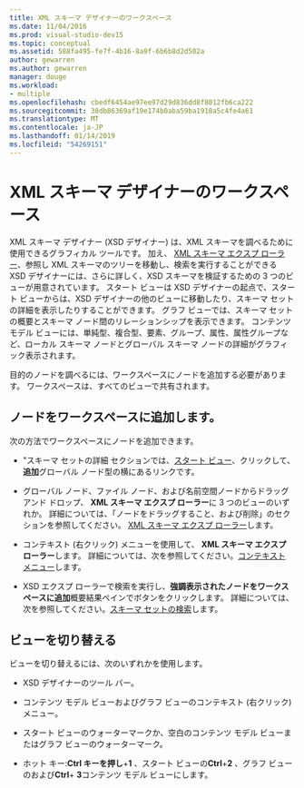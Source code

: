 ```yaml
---
title: XML スキーマ デザイナーのワークスペース
ms.date: 11/04/2016
ms.prod: visual-studio-dev15
ms.topic: conceptual
ms.assetid: 588fa495-fe7f-4b16-8a9f-6b6b8d2d502a
author: gewarren
ms.author: gewarren
manager: douge
ms.workload:
- multiple
ms.openlocfilehash: cbedf6454ae97ee97d29d836dd8f8012fb6ca222
ms.sourcegitcommit: 38db86369af19e174b0aba59ba1918a5c4fe4a61
ms.translationtype: MT
ms.contentlocale: ja-JP
ms.lasthandoff: 01/14/2019
ms.locfileid: "54269151"
---
```

# <a name="xml-schema-designer-workspace"></a>XML スキーマ デザイナーのワークスペース

XML スキーマ デザイナー (XSD デザイナー) は、XML スキーマを調べるために使用できるグラフィカル ツールです。 加え、 [XML スキーマ エクスプ ローラー](../xml-tools/xml-schema-explorer.md)、参照し XML スキーマのツリーを移動し、検索を実行することができる XSD デザイナーには、さらに詳しく、XSD スキーマを検証するための 3 つのビューが用意されています。 スタート ビューは XSD デザイナーの起点で、スタート ビューからは、XSD デザイナーの他のビューに移動したり、スキーマ セットの詳細を表示したりすることができます。 グラフ ビューでは、スキーマ セットの概要とスキーマ ノード間のリレーションシップを表示できます。 コンテンツ モデル ビューには、単純型、複合型、要素、グループ、属性、属性グループなど、ローカル スキーマ ノードとグローバル スキーマ ノードの詳細がグラフィック表示されます。

目的のノードを調べるには、ワークスペースにノードを追加する必要があります。 ワークスペースは、すべてのビューで共有されます。

## <a name="add-nodes-to-the-workspace"></a>ノードをワークスペースに追加します。

次の方法でワークスペースにノードを追加できます。

-   "スキーマ セットの詳細 セクションでは、[スタート ビュー](../xml-tools/start-view.md)、クリックして、**追加**グローバル ノード型の横にあるリンクです。

-   グローバル ノード、ファイル ノード、および名前空間ノードからドラッグ アンド ドロップ、 **XML スキーマ エクスプ ローラー**に 3 つのビューのいずれか。 詳細については、「ノードをドラッグすること、および削除」のセクションを参照してください。 [XML スキーマ エクスプ ローラー](../xml-tools/xml-schema-explorer.md)します。

-   コンテキスト (右クリック) メニューを使用して、 **XML スキーマ エクスプ ローラー**します。 詳細については、次を参照してください。[コンテキスト メニュー](../xml-tools/context-menus-xml-schema-explorer.md)します。

-   XSD エクスプ ローラーで検索を実行し、**強調表示されたノードをワークスペースに追加**概要結果ペインでボタンをクリックします。 詳細については、次を参照してください。[スキーマ セットの検索](../xml-tools/searching-the-schema-set.md)します。

## <a name="switch-views"></a>ビューを切り替える

ビューを切り替えるには、次のいずれかを使用します。

-   XSD デザイナーのツール バー。

-   コンテンツ モデル ビューおよびグラフ ビューのコンテキスト (右クリック) メニュー。

-   スタート ビューのウォーターマークか、空白のコンテンツ モデル ビューまたはグラフ ビューのウォーターマーク。

-   ホット キー:**Ctrl キーを押し**+**1** 、スタート ビューの**Ctrl**+**2** 、グラフ ビューのおよび**Ctrl**+ **3**コンテンツ モデル ビューにします。